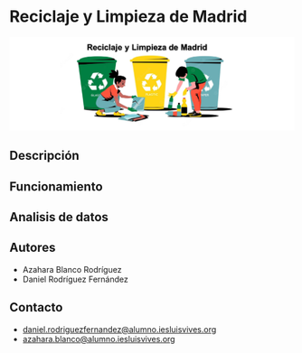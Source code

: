 # Reciclaje y Limpieza de Madrid
![imagen](./img/portada.png)

## Descripción


## Funcionamiento


## Analisis de datos


## Autores
- Azahara Blanco Rodríguez
- Daniel Rodríguez Fernández


## Contacto 
* daniel.rodriguezfernandez@alumno.iesluisvives.org
* azahara.blanco@alumno.iesluisvives.org



